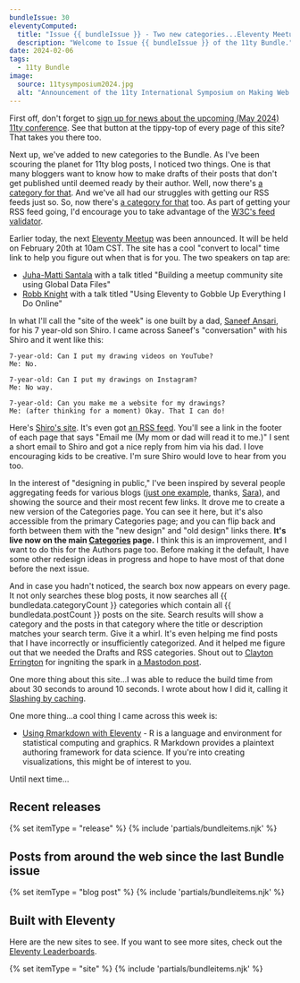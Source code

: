 ```yaml
---
bundleIssue: 30
eleventyComputed:
  title: "Issue {{ bundleIssue }} - Two new categories...Eleventy Meetup...11ty site for a 7 year-old's art...Designing in public...Search on every page...And 5 posts, and 4 sites to see. "
  description: "Welcome to Issue {{ bundleIssue }} of the 11ty Bundle."
date: 2024-02-06
tags:
  - 11ty Bundle
image:
  source: 11tysymposium2024.jpg
  alt: "Announcement of the 11ty International Symposium on Making Web Sites Real Good"
---
```


First off, don't forget to [sign up for news about the upcoming (May 2024) 11ty conference](https://conf.11ty.dev/). See that button at the tippy-top of every page of this site? That takes you there too.

Next up, we've added to new categories to the Bundle. As I've been scouring the planet for 11ty blog posts, I noticed two things. One is that many bloggers want to know how to make drafts of their posts that don't get published until deemed ready by their author. Well, now there's [a category for that](/categories/drafts/). And we've all had our struggles with getting our RSS feeds just so. So, now there's [a category for that](/categories/rss/) too. As part of getting your RSS feed going, I'd encourage you to take advantage of the [W3C's feed validator](https://validator.w3.org/feed/).

Earlier today, the next [Eleventy Meetup](https://11tymeetup.dev/) was been announced. It will be held on February 20th at 10am CST. The site has a cool "convert to local" time link to help you figure out when that is for you. The two speakers on tap are:

- [Juha-Matti Santala](https://hamatti.org/) with a talk titled "Building a meetup community site using Global Data Files"
- [Robb Knight](https://rknight.me/) with a talk titled "Using Eleventy to Gobble Up Everything I Do Online"

In what I'll call the "site of the week" is one built by a dad, [Saneef Ansari](https://saneef.com/), for his 7 year-old son Shiro. I came across Saneef's "conversation" with his Shiro and it went like this:

```plaintext
7-year-old: Can I put my drawing videos on YouTube?
Me: No.

7-year-old: Can I put my drawings on Instagram?
Me: No way.

7-year-old: Can you make me a website for my drawings?
Me: (after thinking for a moment) Okay. That I can do!
```

Here's [Shiro's site](https://shiro.ws/). It's even got [an RSS feed](https://shiro.ws/feed.xml). You'll see a link in the footer of each page that says "Email me (My mom or dad will read it to me.)" I sent a short email to Shiro and got a nice reply from him via his dad. I love encouraging kids to be creative. I'm sure Shiro would love to hear from you too.

In the interest of "designing in public," I've been inspired by several people aggregating feeds for various blogs ([just one example](https://rs.sjoy.lol/), thanks, [Sara](https://sarajoy.dev/)), and showing the source and their most recent few links. It drove me to create a new version of the Categories page. <span class="strikethrough">You can see it here, but it's also accessible from the primary Categories page; and you can flip back and forth between them with the "new design" and "old design" links there.</span> **It's live now on the main [Categories](/categories/) page.** I think this is an improvement, and I want to do this for the Authors page too. Before making it the default, I have some other redesign ideas in progress and hope to have most of that done before the next issue.

And in case you hadn't noticed, the search box now appears on every page. It not only searches these blog posts, it now searches all {{ bundledata.categoryCount }} categories which contain all {{ bundledata.postCount }} posts on the site. Search results will show a category and the posts in that category where the title or description matches your search term. Give it a whirl. It's even helping me find posts that I have incorrectly or insufficiently categorized. And it helped me figure out that we needed the Drafts and RSS categories. Shout out to [Clayton Errington](https://claytonerrington.com/) for ingniting the spark in [a Mastodon post](https://indieweb.social/deck/@cjerrington@mstdn.social/111859601642151307).

One more thing about this site...I was able to reduce the build time from about 30 seconds to around 10 seconds. I wrote about how I did it, calling it [Slashing by caching](https://www.bobmonsour.com/posts/slashing-by-caching/).

One more thing...a cool thing I came across this week is:

- [Using Rmarkdown with Eleventy](https://www.schmidtynotes.com/blog/r/2023-02-03-test-rmd/) - R is a language and environment for statistical computing and graphics. R Markdown provides a plaintext authoring framework for data science. If you're into creating visualizations, this might be of interest to you.

Until next time...

<div id="releases"></div>

## Recent releases

{% set itemType = "release" %}
{% include 'partials/bundleitems.njk' %}

<div id="newposts"></div>

## Posts from around the web since the last Bundle issue

{% set itemType = "blog post" %}
{% include 'partials/bundleitems.njk' %}

<div id="sites"></div>

## Built with Eleventy

Here are the new sites to see. If you want to see more sites, check out the [Eleventy Leaderboards](https://www.11ty.dev/speedlify/).

{% set itemType = "site" %}
{% include 'partials/bundleitems.njk' %}
